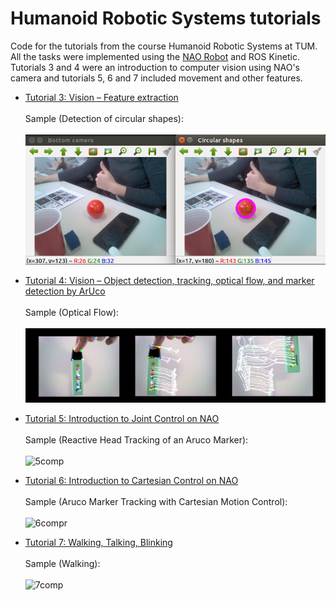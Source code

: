 # Humanoid Robotic Systems tutorials

Code for the tutorials from the course Humanoid Robotic Systems at TUM. All the tasks were implemented using the [NAO Robot](https://www.softbankrobotics.com/emea/en/nao) and ROS Kinetic. Tutorials 3 and 4 were an introduction to computer vision using NAO's camera and tutorials 5, 6 and 7 included movement and other features.

- [Tutorial 3: Vision – Feature extraction](tutorial_3)<br><br>Sample (Detection of circular shapes):<br><br>![opt](tutorial_3/task7.png)

- [Tutorial 4: Vision – Object detection, tracking, optical flow, and marker detection by ArUco](tutorial_4)<br><br>Sample (Optical Flow):<br><br>![opt](tutorial_4/opticalFlow.png)

- [Tutorial 5: Introduction to Joint Control on NAO](tutorial_5)<br><br>Sample (Reactive Head Tracking of an Aruco Marker):<br><br>![5comp](https://user-images.githubusercontent.com/70666266/146788625-c5b8c025-5b1a-41ad-a841-56e018079954.gif)

- [Tutorial 6: Introduction to Cartesian Control on NAO](tutorial_6)<br><br>Sample (Aruco Marker Tracking with Cartesian Motion Control):<br><br>![6compr](https://user-images.githubusercontent.com/70666266/146788694-1f05d43d-4192-4b29-b1f5-3d72d658b594.gif)

- [Tutorial 7: Walking, Talking, Blinking](tutorial_7)<br><br>Sample (Walking):<br><br>![7comp](https://user-images.githubusercontent.com/70666266/146788710-42b956b5-f1ac-4215-ae4d-6c373c3cf5fa.gif)

